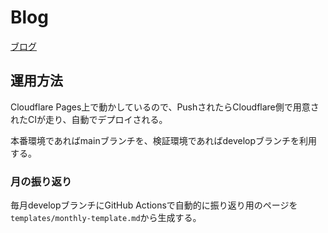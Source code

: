 # Blog

[ブログ](https://blog.wgdp.dev)

## 運用方法

Cloudflare Pages上で動かしているので、PushされたらCloudflare側で用意されたCIが走り、自動でデプロイされる。

本番環境であればmainブランチを、検証環境であればdevelopブランチを利用する。

### 月の振り返り

毎月developブランチにGitHub Actionsで自動的に振り返り用のページを`templates/monthly-template.md`から生成する。
